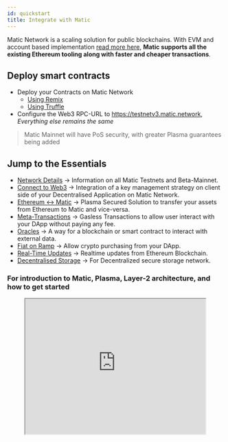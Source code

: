 ```yaml
---
id: quickstart
title: Integrate with Matic
---
```


Matic Network is a scaling solution for public blockchains. With EVM and account based implementation [read more here](/docs/home/architecture/overview), **Matic supports all the existing Ethereum tooling along with faster and cheaper transactions**.

## Deploy smart contracts

<!-- ### Are you an Experience Blockchain Developer? -->

* Deploy your Contracts on Matic Network
    - [Using Remix](/docs/develop/remix)
    - [Using Truffle](/docs/develop/truffle)
* Configure the Web3 RPC-URL to https://testnetv3.matic.network, *Everything else remains the same*
>  Matic Mainnet will have PoS security, with greater Plasma guarantees being added


## Jump to the Essentials

- [Network Details](network) -> Information on all Matic Testnets and Beta-Mainnet.
- [Connect to Web3](/docs/develop/key-management/getting-started) -> Integration of a key management strategy on client side of your Decentralised Application on Matic Network.
- [Ethereum ↔ Matic](ethereum-matic) -> Plasma Secured Solution to transfer your assets from Ethereum to Matic and vice-versa.
- [Meta-Transactions](/docs/develop/metatransactions/getting-started) -> Gasless Transactions to allow user interact with your DApp without paying any fee.
- [Oracles](/docs/develop/oracles/getting-started) -> A way for a blockchain or smart contract to interact with external data.
- [Fiat on Ramp](/docs/develop/fiat-on-ramp) -> Allow crypto purchasing from your DApp.
- [Real-Time Updates](/docs/develop/dagger) -> Realtime updates from Ethereum Blockchain.
- [Decentralised Storage](/docs/develop/decentralised-storage/moibit) -> For Decentralized secure storage network.

### For introduction to Matic, Plasma, Layer-2 architecture, and how to get started

<center>
    <iframe width="420" height="315" src="https://www.youtube.com/embed/M1OTnVGcuMI">
    </iframe>
</center>